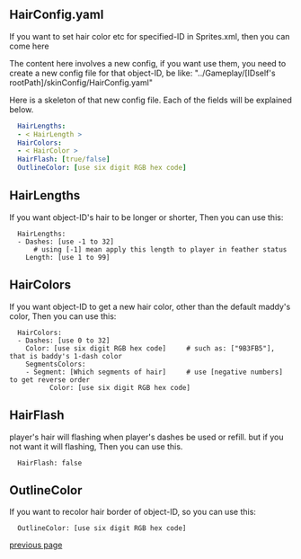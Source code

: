 
HairConfig.yaml
-----------------------------------
If you want to set hair color etc for specified-ID in Sprites.xml, then you can come here

The content here involves a new config, if you want use them, 
you need to create a new config file for that object-ID, be like: "../Gameplay/[IDself's rootPath]/skinConfig/HairConfig.yaml"

Here is a skeleton of that new config file. 
Each of the fields will be explained below.
```yaml
  HairLengths:
  - < HairLength >
  HairColors:
  - < HairColor >
  HairFlash: [true/false]
  OutlineColor: [use six digit RGB hex code]
```

HairLengths
-----------------------------------
If you want object-ID's hair to be longer or shorter,
Then you can use this:
```
  HairLengths:
  - Dashes: [use -1 to 32]     
      # using [-1] mean apply this length to player in feather status
    Length: [use 1 to 99]
```

HairColors
-----------------------------------
If you want object-ID to get a new hair color, other than the default maddy's color, 
Then you can use this:
```
  HairColors:
  - Dashes: [use 0 to 32]
    Color: [use six digit RGB hex code]     # such as: ["9B3FB5"], that is baddy's 1-dash color
	SegmentsColors:
	- Segment: [Which segments of hair]     # use [negative numbers] to get reverse order
          Color: [use six digit RGB hex code]
```

HairFlash
-----------------------------------
player's hair will flashing when player's dashes be used or refill.
but if you not want it will flashing, Then you can use this.
```
  HairFlash: false
```

OutlineColor
-----------------------------------
If you want to recolor hair border of object-ID, so you can use this:
```
  OutlineColor: [use six digit RGB hex code]
```


[previous page](/docs/guide/README.md#more-miscellaneous)

